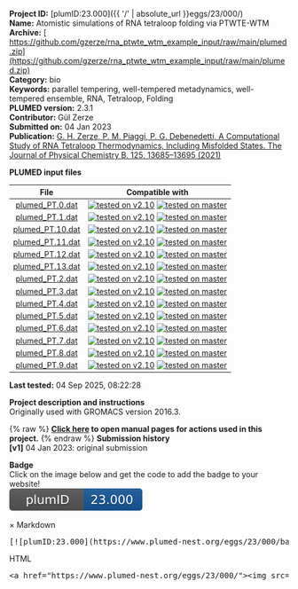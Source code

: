 **Project ID:** [plumID:23.000]({{ '/' | absolute_url }}eggs/23/000/)  
**Name:**  Atomistic simulations of RNA tetraloop folding via PTWTE-WTM  
**Archive:** [ https://github.com/gzerze/rna_ptwte_wtm_example_input/raw/main/plumed.zip](https://github.com/gzerze/rna_ptwte_wtm_example_input/raw/main/plumed.zip)  
**Category:**  bio  
**Keywords:**  parallel tempering, well-tempered metadynamics, well-tempered ensemble, RNA, Tetraloop, Folding  
**PLUMED version:**  2.3.1  
**Contributor:**  Gül Zerze  
**Submitted on:** 04 Jan 2023  
**Publication:** [G. H. Zerze, P. M. Piaggi, P. G. Debenedetti, A Computational Study of RNA Tetraloop Thermodynamics, Including Misfolded States. The Journal of Physical Chemistry B. 125, 13685–13695 (2021)](http://dx.doi.org/10.1021/acs.jpcb.1c08038)  
  
**PLUMED input files**  
  
| File     | Compatible with |  
|:--------:|:--------:|  
| [plumed_PT.0.dat](./data/plumed_PT.0.dat.md) |  [![tested on v2.10](https://img.shields.io/badge/v2.10-passing-green.svg)](data/plumed_PT.0.dat.plumed.stderr) [![tested on master](https://img.shields.io/badge/master-passing-green.svg)](data/plumed_PT.0.dat.plumed_master.stderr) |  
| [plumed_PT.1.dat](./data/plumed_PT.1.dat.md) |  [![tested on v2.10](https://img.shields.io/badge/v2.10-passing-green.svg)](data/plumed_PT.1.dat.plumed.stderr) [![tested on master](https://img.shields.io/badge/master-passing-green.svg)](data/plumed_PT.1.dat.plumed_master.stderr) |  
| [plumed_PT.10.dat](./data/plumed_PT.10.dat.md) |  [![tested on v2.10](https://img.shields.io/badge/v2.10-passing-green.svg)](data/plumed_PT.10.dat.plumed.stderr) [![tested on master](https://img.shields.io/badge/master-passing-green.svg)](data/plumed_PT.10.dat.plumed_master.stderr) |  
| [plumed_PT.11.dat](./data/plumed_PT.11.dat.md) |  [![tested on v2.10](https://img.shields.io/badge/v2.10-passing-green.svg)](data/plumed_PT.11.dat.plumed.stderr) [![tested on master](https://img.shields.io/badge/master-passing-green.svg)](data/plumed_PT.11.dat.plumed_master.stderr) |  
| [plumed_PT.12.dat](./data/plumed_PT.12.dat.md) |  [![tested on v2.10](https://img.shields.io/badge/v2.10-passing-green.svg)](data/plumed_PT.12.dat.plumed.stderr) [![tested on master](https://img.shields.io/badge/master-passing-green.svg)](data/plumed_PT.12.dat.plumed_master.stderr) |  
| [plumed_PT.13.dat](./data/plumed_PT.13.dat.md) |  [![tested on v2.10](https://img.shields.io/badge/v2.10-passing-green.svg)](data/plumed_PT.13.dat.plumed.stderr) [![tested on master](https://img.shields.io/badge/master-passing-green.svg)](data/plumed_PT.13.dat.plumed_master.stderr) |  
| [plumed_PT.2.dat](./data/plumed_PT.2.dat.md) |  [![tested on v2.10](https://img.shields.io/badge/v2.10-passing-green.svg)](data/plumed_PT.2.dat.plumed.stderr) [![tested on master](https://img.shields.io/badge/master-passing-green.svg)](data/plumed_PT.2.dat.plumed_master.stderr) |  
| [plumed_PT.3.dat](./data/plumed_PT.3.dat.md) |  [![tested on v2.10](https://img.shields.io/badge/v2.10-passing-green.svg)](data/plumed_PT.3.dat.plumed.stderr) [![tested on master](https://img.shields.io/badge/master-passing-green.svg)](data/plumed_PT.3.dat.plumed_master.stderr) |  
| [plumed_PT.4.dat](./data/plumed_PT.4.dat.md) |  [![tested on v2.10](https://img.shields.io/badge/v2.10-passing-green.svg)](data/plumed_PT.4.dat.plumed.stderr) [![tested on master](https://img.shields.io/badge/master-passing-green.svg)](data/plumed_PT.4.dat.plumed_master.stderr) |  
| [plumed_PT.5.dat](./data/plumed_PT.5.dat.md) |  [![tested on v2.10](https://img.shields.io/badge/v2.10-passing-green.svg)](data/plumed_PT.5.dat.plumed.stderr) [![tested on master](https://img.shields.io/badge/master-passing-green.svg)](data/plumed_PT.5.dat.plumed_master.stderr) |  
| [plumed_PT.6.dat](./data/plumed_PT.6.dat.md) |  [![tested on v2.10](https://img.shields.io/badge/v2.10-passing-green.svg)](data/plumed_PT.6.dat.plumed.stderr) [![tested on master](https://img.shields.io/badge/master-passing-green.svg)](data/plumed_PT.6.dat.plumed_master.stderr) |  
| [plumed_PT.7.dat](./data/plumed_PT.7.dat.md) |  [![tested on v2.10](https://img.shields.io/badge/v2.10-passing-green.svg)](data/plumed_PT.7.dat.plumed.stderr) [![tested on master](https://img.shields.io/badge/master-passing-green.svg)](data/plumed_PT.7.dat.plumed_master.stderr) |  
| [plumed_PT.8.dat](./data/plumed_PT.8.dat.md) |  [![tested on v2.10](https://img.shields.io/badge/v2.10-passing-green.svg)](data/plumed_PT.8.dat.plumed.stderr) [![tested on master](https://img.shields.io/badge/master-passing-green.svg)](data/plumed_PT.8.dat.plumed_master.stderr) |  
| [plumed_PT.9.dat](./data/plumed_PT.9.dat.md) |  [![tested on v2.10](https://img.shields.io/badge/v2.10-passing-green.svg)](data/plumed_PT.9.dat.plumed.stderr) [![tested on master](https://img.shields.io/badge/master-passing-green.svg)](data/plumed_PT.9.dat.plumed_master.stderr) |  
  
**Last tested:**  04 Sep 2025, 08:22:28
  
**Project description and instructions**  
Originally used with GROMACS version 2016.3. 

  
{% raw %}
<b><a href="https://www.plumed.org/doc-master/user-doc/html/actionlist/?actions=WHOLEMOLECULES,CONTACTMAP,UPPER_WALLS,ENERGY,METAD,PRINT,LOWER_WALLS" target="_blank">Click here</a> to open manual pages for actions used in this project.</b>
{% endraw %}
**Submission history**  
**[v1]** 04 Jan 2023: original submission  
  
**Badge**  
Click on the image below and get the code to add the badge to your website!  
<img src="./badge.svg" alt="plumeDnest:23.000" id="myBtn" class="badge">
<div id="myModal" class="modal">
  <div class="modal-content">
    <span class="close">&times;</span>
    Markdown<pre>[![plumID:23.000](https://www.plumed-nest.org/eggs/23/000/badge.svg)](https://www.plumed-nest.org/eggs/23/000/)</pre>
    HTML<pre>&lt;a href="https://www.plumed-nest.org/eggs/23/000/"&gt;&lt;img src="https://www.plumed-nest.org/eggs/23/000/badge.svg" alt="plumID:23.000"&gt;&lt;/a&gt;</pre>
  </div>
</div>
